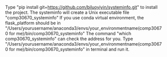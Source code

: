 Type "pip install git+https://github.com/biluoyiyin/systeminfo.git" to install the project.
The systeminfo will create a Unix executable file "comp30670_systeminfo"
If you use conda virtual environment, the flask_platform should be in "/Users/yourusername/anaconda3/envs/your_environmentname(comp30670 for me)/bin/comp30670_systeminfo"
The command "which comp30670_systeminfo" can check the address for you.
Type "/Users/yourusername/anaconda3/envs/your_environmentname(comp30670 for me)/bin/comp30670_systeminfo" in terminal and run it.
